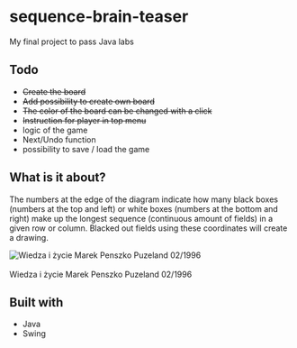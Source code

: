 # sequence-brain-teaser
My final project to pass Java labs
## Todo

- ~~Create the board~~
- ~~Add possibility to create own board~~
- ~~The color of the board can be changed with a click~~
- ~~Instruction for player in top menu~~
- logic of the game
- Next/Undo function
- possibility to save / load the game

## What is it about?
The numbers at the edge of the diagram indicate how many black boxes (numbers at the top and left) or white boxes (numbers at the bottom and right) make up the longest sequence (continuous amount of fields) in a given row or column. Blacked out fields using these coordinates will create a drawing.

![Wiedza i życie Marek Penszko Puzeland 02/1996](http://archiwum.wiz.pl/images/duze/1996/02/96023001.GIF)
<br></br>Wiedza i życie Marek Penszko Puzeland 02/1996

## Built with

- Java
- Swing
